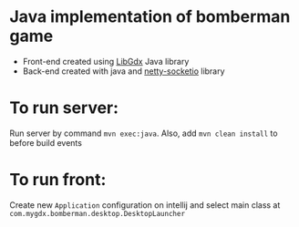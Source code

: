 # Java implementation of bomberman game
- Front-end created using [LibGdx](https://libgdx.badlogicgames.com/) Java library
- Back-end created with java and [netty-socketio](https://github.com/mrniko/netty-socketio) library

# To run server:  
Run server by command `mvn exec:java`. Also, add `mvn clean install` to before build events

# To run front:  
Create new `Application` configuration on intellij and select main class at `com.mygdx.bomberman.desktop.DesktopLauncher`
